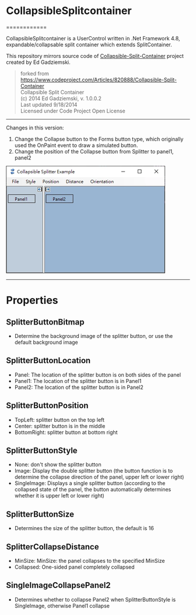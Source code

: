 ﻿# CollapsibleSplitcontainer
============

CollapsibleSplitcontainer is a UserControl written in .Net Framework 4.8, expandable/collapsable split container which extends SplitContainer.  

This repository mirrors source code of [Collapsible-Split-Container](https://www.codeproject.com/Articles/820888/Collapsible-Split-Container) project created by Ed Gadziemski.  

> forked from https://www.codeproject.com/Articles/820888/Collapsible-Split-Container  
> Collapsible Split Container  
> (c) 2014 Ed Gadziemski, v. 1.0.0.2  
> Last updated 9/18/2014  
> Licensed under Code Project Open License  

___

Changes in this version:  

1. Change the Collapse button to the Forms button type, which originally used the OnPaint event to draw a simulated button.
2. Change the position of the Collapse button from Splitter to panel1, panel2

![example](example.webp)

___

# Properties

## SplitterButtonBitmap

- Determine the background image of the splitter button, or use the default background image

## SplitterButtonLocation

- Panel: The location of the splitter button is on both sides of the panel  
- Panel1: The location of the splitter button is in Panel1  
- Panel2: The location of the splitter button is in Panel2  

## SplitterButtonPosition

- TopLeft: splitter button on the top left
- Center: splitter button is in the middle
- BottomRight: splitter button at bottom right

## SplitterButtonStyle

- None: don't show the splitter button  
- Image: Display the double splitter button (the button function is to determine the collapse direction of the panel, upper left or lower right)  
- SingleImage: Displays a single splitter button (according to the collapsed state of the panel, the button automatically determines whether it is upper left or lower right)  

## SplitterButtonSize

- Determines the size of the splitter button, the default is 16

## SplitterCollapseDistance

- MinSize: MinSize: the panel collapses to the specified MinSize
- Collapsed: One-sided panel completely collapsed

## SingleImageCollapsePanel2

- Determines whether to collapse Panel2 when SplitterButtonStyle is SingleImage, otherwise Panel1 collapse